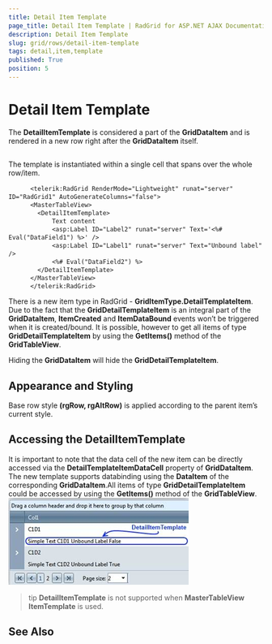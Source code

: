 ```yaml
---
title: Detail Item Template
page_title: Detail Item Template | RadGrid for ASP.NET AJAX Documentation
description: Detail Item Template
slug: grid/rows/detail-item-template
tags: detail,item,template
published: True
position: 5
---
```


# Detail Item Template



The **DetailItemTemplate** is considered a part of the **GridDataItem** and is rendered in a new row right after the **GridDataItem** itself.

## 

The template is instantiated within a single cell that spans over the whole row/item.

````ASP.NET
	  <telerik:RadGrid RenderMode="Lightweight" runat="server" ID="RadGrid1" AutoGenerateColumns="false">
	  <MasterTableView>
		<DetailItemTemplate>
			Text content
			<asp:Label ID="Label2" runat="server" Text='<%# Eval("DataField1") %>' />
			<asp:Label ID="Label1" runat="server" Text="Unbound label" />
			<%# Eval("DataField2") %>
		</DetailItemTemplate>
	  </MasterTableView>
	  </telerik:RadGrid>
````



There is a new item type in RadGrid - **GridItemType.DetailTemplateItem**. Due to the fact that the **GridDetailTemplateItem** is an integral part of the **GridDataItem**, **ItemCreated** and **ItemDataBound** events won’t be triggered when it is created/bound. It is possible, however to get all items of type **GridDetailTemplateItem** by using the **GetItems()** method of the **GridTableView**.

Hiding the **GridDataItem** will hide the **GridDetailTemplateItem**.

## Appearance and Styling

Base row style **(rgRow, rgAltRow)** is applied according to the parent item’s current style.

## Accessing the DetailItemTemplate

It is important to note that the data cell of the new item can be directly accessed via the **DetailTemplateItemDataCell** property of **GridDataItem**.
The new template supports databinding using the **DataItem** of the corresponding **GridDataItem**.All items of type **GridDetailTemplateItem** could be accessed by using the **GetItems()** method of the **GridTableView**.
![grid detail item template](images/grid_detail_item_template.jpg)

>tip **DetailItemTemplate** is not supported when **MasterTableView ItemTemplate** is used.
>


## See Also
